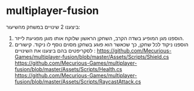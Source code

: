 # multiplayer-fusion

ביצענו 2 שינויים במשחק מהשיעור:
1.  הוספנו מגן המופיע בשדה הקרב, השחקן הראשון שלוקח אותו מוגן מפגיעת לייזר.
2.  הוספנו ניקוד לכל שחקן, כך שכאשר הוא פוגע בשחקן מסוים נוסף לו ניקוד. 
קישורים לסקריפטים בהם ביצענו את השינויים : 
https://github.com/Mecurious-Games/multiplayer-fusion/blob/master/Assets/Scripts/Shield.cs
https://github.com/Mecurious-Games/multiplayer-fusion/blob/master/Assets/Scripts/Health.cs
https://github.com/Mecurious-Games/multiplayer-fusion/blob/master/Assets/Scripts/RaycastAttack.cs
